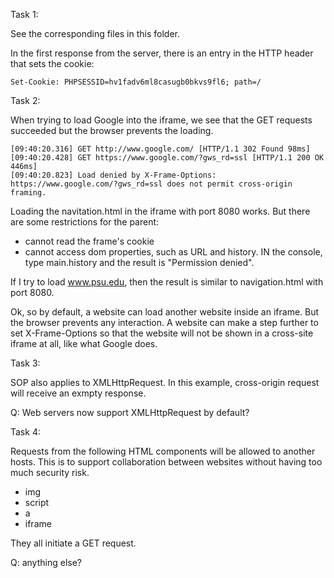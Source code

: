 

Task 1:

See the corresponding files in this folder.

In the first response from the server, there is an entry in the HTTP header that sets the cookie:

    Set-Cookie: PHPSESSID=hv1fadv6ml8casugb0bkvs9fl6; path=/

Task 2:

When trying to load Google into the iframe, we see that the GET requests succeeded but the browser prevents the loading.

    [09:40:20.316] GET http://www.google.com/ [HTTP/1.1 302 Found 98ms]
    [09:40:20.428] GET https://www.google.com/?gws_rd=ssl [HTTP/1.1 200 OK 446ms]
    [09:40:20.823] Load denied by X-Frame-Options: https://www.google.com/?gws_rd=ssl does not permit cross-origin framing.

Loading the navitation.html in the iframe with port 8080 works. But there are some restrictions for
the parent:
- cannot read the frame's cookie
- cannot access dom properties, such as URL and history. IN the console, type main.history and the result is "Permission
denied".

If I try to load www.psu.edu, then the result is similar to navigation.html with port 8080.

Ok, so by default, a website can load another website inside an iframe. But the browser prevents any interaction. A
website can make a step further to set X-Frame-Options so that the website will not be shown in a cross-site iframe at
all, like what Google does.

Task 3:

SOP also applies to XMLHttpRequest. In this example, cross-origin request will receive an exmpty response.

Q: Web servers now support XMLHttpRequest by default? 

Task 4:

Requests from the following HTML components will be allowed to another hosts. This is to support collaboration between websites without having too much security risk.
- img
- script
- a
- iframe

They all initiate a GET request.

Q: anything else?
